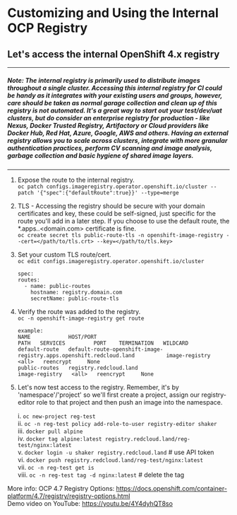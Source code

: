# Customizing and Using the Internal OCP Registry

## Let's access the internal OpenShift 4.x registry
---
##### Note: The internal registry is primarily used to distribute images throughout a single cluster. Accessing this internal registry for CI could be handy as it integrates with your existing users and groups, however, care should be taken as normal garage collection and clean up of this registry is not automated. It's a great way to start out your test/dev/uat clusters, but do consider an enterprise registry for production - like Nexus, Docker Trusted Registry, Artifactory or Cloud providers like Docker Hub, Red Hat, Azure, Google, AWS and others. Having an external registry allows you to scale across clusters, integrate with more granular authentication practices, perform CV scanning and image analysis, garbage collection and basic hygiene of shared image layers.

---

1. Expose the route to the internal registry. \
`oc patch configs.imageregistry.operator.openshift.io/cluster --patch '{"spec":{"defaultRoute":true}}' --type=merge`

2. TLS - Accessing the registry should be secure with your domain certificates and key, these could be self-signed, just specific for the route you'll add in a later step. If you choose to use the default route, the *.apps.<cluster>.<domain.com> certificate is fine. \
`oc create secret tls public-route-tls -n openshift-image-registry --cert=</path/to/tls.crt> --key=</path/to/tls.key>`

3. Set your custom TLS route/cert. \
`oc edit configs.imageregistry.operator.openshift.io/cluster`
    ```
    spec:
    routes:
      - name: public-routes
        hostname: registry.domain.com
        secretName: public-route-tls
    ```
4. Verify the route was added to the registry. \
`oc -n openshift-image-registry get route`

    ```
    example:
    NAME            HOST/PORT                                                             PATH   SERVICES         PORT    TERMINATION   WILDCARD
    default-route   default-route-openshift-image-registry.apps.openshift.redcloud.land          image-registry   <all>   reencrypt     None
    public-routes   registry.redcloud.land                                                       image-registry   <all>   reencrypt     None
    ```

5. Let's now test access to the registry.
   Remember, it's by 'namespace'/'project' so we'll first create a project, assign our registry-editor role to that project and then push an image into the namespace.

   i. `oc new-project reg-test` \
   ii. `oc -n reg-test policy add-role-to-user registry-editor shaker` \
   iii. `docker pull alpine` \
   iv. `docker tag alpine:latest registry.redcloud.land/reg-test/nginx:latest` \
   v. `docker login -u shaker registry.redcloud.land` # use API token \
   vi. `docker push registry.redcloud.land/reg-test/nginx:latest` \
   vii. `oc -n reg-test get is` \
   viii. `oc -n reg-test tag -d nginx:latest` # delete the tag

More info: 
OCP 4.7 Registry Options: https://docs.openshift.com/container-platform/4.7/registry/registry-options.html \
Demo video on YouTube: https://youtu.be/4Y4dyhQT8so 
